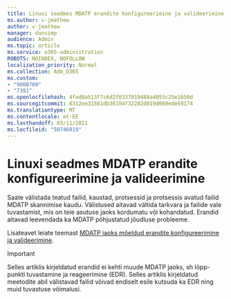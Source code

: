 ```yaml
---
title: Linuxi seadmes MDATP erandite konfigureerimine ja valideerimine
ms.author: v-jmathew
author: v-jmathew
manager: dansimp
audience: Admin
ms.topic: article
ms.service: o365-administration
ROBOTS: NOINDEX, NOFOLLOW
localization_priority: Normal
ms.collection: Adm_O365
ms.custom:
- "9000760"
- "7391"
ms.openlocfilehash: 4fad0a513f7c6d2f0337019488a4055c25e1650d
ms.sourcegitcommit: 6312ee31561db36104f32282d019d069ede69174
ms.translationtype: MT
ms.contentlocale: et-EE
ms.lasthandoff: 03/11/2021
ms.locfileid: "50746019"
---
```

# <a name="configure-and-validate-exclusions-for-mdatp-on-a-linux-machine"></a>Linuxi seadmes MDATP erandite konfigureerimine ja valideerimine

Saate välistada teatud failid, kaustad, protsessid ja protsessis avatud failid MDATP skannimise kaudu. Välistused aitavad vältida tarkvara ja failide vale tuvastamist, mis on teie asutuse jaoks kordumatu või kohandatud. Erandid aitavad leevendada ka MDATP põhjustatud jõudluse probleeme.

Lisateavet leiate teemast [MDATP jaoks mõeldud erandite konfigureerimine ja valideerimine](https://go.microsoft.com/fwlink/?linkid=2144517).

> [!IMPORTANT]
> Selles artiklis kirjeldatud erandid ei kehti muude MDATP jaoks, sh lõpp-punkti tuvastamine ja reageerimine (EDR). Selles artiklis kirjeldatud meetodite abil välistavad failid võivad endiselt esile kutsuda ka EDR ning muid tuvastuse võimalusi.
